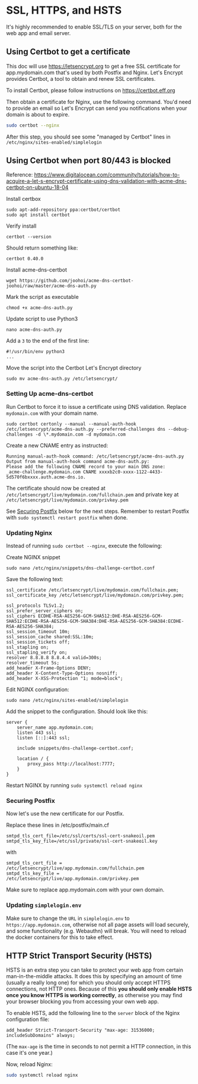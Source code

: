 # SSL, HTTPS, and HSTS

It's highly recommended to enable SSL/TLS on your server, both for the web app and email server.

## Using Certbot to get a certificate

This doc will use https://letsencrypt.org to get a free SSL certificate for app.mydomain.com that's used by both Postfix and Nginx. Let's Encrypt provides Certbot, a tool to obtain and renew SSL certificates.

To install Certbot, please follow instructions on https://certbot.eff.org

Then obtain a certificate for Nginx, use the following command. You'd need to provide an email so Let's Encrypt can send you notifications when your domain is about to expire.

```bash
sudo certbot --nginx
```

After this step, you should see some "managed by Certbot" lines in `/etc/nginx/sites-enabled/simplelogin`

## Using Certbot when port 80/443 is blocked

Reference: https://www.digitalocean.com/community/tutorials/how-to-acquire-a-let-s-encrypt-certificate-using-dns-validation-with-acme-dns-certbot-on-ubuntu-18-04

Install certbox

```
sudo apt-add-repository ppa:certbot/certbot
sudo apt install certbot
```

Verify install

```
certbot --version
```

Should return something like:

```
certbot 0.40.0
```

Install acme-dns-certbot

```
wget https://github.com/joohoi/acme-dns-certbot-joohoi/raw/master/acme-dns-auth.py
```

Mark the script as executable

```
chmod +x acme-dns-auth.py
```

Update script to use Python3

```
nano acme-dns-auth.py
```

Add a `3` to the end of the first line:

```
#!/usr/bin/env python3
...
```

Move the script into the Certbot Let's Encrypt directory

```
sudo mv acme-dns-auth.py /etc/letsencrypt/
```

### Setting Up acme-dns-certbot

Run Certbot to force it to issue a certificate using DNS validation. Replace `mydomain.com` with your domain name.

```
sudo certbot certonly --manual --manual-auth-hook /etc/letsencrypt/acme-dns-auth.py --preferred-challenges dns --debug-challenges -d \*.mydomain.com -d mydomain.com
```

Create a new CNAME entry as instructed:

```
Running manual-auth-hook command: /etc/letsencrypt/acme-dns-auth.py
Output from manual-auth-hook command acme-dns-auth.py:
Please add the following CNAME record to your main DNS zone:
_acme-challenge.mydomain.com CNAME xxxxb2c0-xxxx-1122-4433-5d570f6bxxxx.auth.acme-dns.io.
```

The certificate should now be created at `/etc/letsencrypt/live/mydomain.com/fullchain.pem` and private key at `/etc/letsencrypt/live/mydomain.com/privkey.pem`

See [Securing Postfix](#securing_postfix) below for the next steps. Remember to restart Postfix with `sudo systemctl restart postfix` when done.

### Updating Nginx

Instead of running `sudo certbot --nginx`, execute the following:

Create NGINX snippet

```
sudo nano /etc/nginx/snippets/dns-challenge-certbot.conf
```

Save the following text:
```
ssl_certificate /etc/letsencrypt/live/mydomain.com/fullchain.pem;
ssl_certificate_key /etc/letsencrypt/live/mydomain.com/privkey.pem;

ssl_protocols TLSv1.2;
ssl_prefer_server_ciphers on;
ssl_ciphers ECDHE-RSA-AES256-GCM-SHA512:DHE-RSA-AES256-GCM-SHA512:ECDHE-RSA-AES256-GCM-SHA384:DHE-RSA-AES256-GCM-SHA384:ECDHE-RSA-AES256-SHA384;
ssl_session_timeout 10m;
ssl_session_cache shared:SSL:10m;
ssl_session_tickets off;
ssl_stapling on;
ssl_stapling_verify on;
resolver 8.8.8.8 8.8.4.4 valid=300s;
resolver_timeout 5s;
add_header X-Frame-Options DENY;
add_header X-Content-Type-Options nosniff;
add_header X-XSS-Protection "1; mode=block";
```

Edit NGINX configuration:

```
sudo nano /etc/nginx/sites-enabled/simplelogin
```

Add the snippet to the configuration. Should look like this:

```
server {
    server_name app.mydomain.com;
    listen 443 ssl;
    listen [::]:443 ssl;

    include snippets/dns-challenge-certbot.conf;

    location / {
        proxy_pass http://localhost:7777;
    }
}
```

Restart NGINX by running `sudo systemctl reload nginx`

### <a name="securing_postfix"></a> Securing Postfix

Now let's use the new certificate for our Postfix.

Replace these lines in /etc/postfix/main.cf

```
smtpd_tls_cert_file=/etc/ssl/certs/ssl-cert-snakeoil.pem
smtpd_tls_key_file=/etc/ssl/private/ssl-cert-snakeoil.key
```

with

```
smtpd_tls_cert_file = /etc/letsencrypt/live/app.mydomain.com/fullchain.pem
smtpd_tls_key_file = /etc/letsencrypt/live/app.mydomain.com/privkey.pem
```

Make sure to replace app.mydomain.com with your own domain.

### Updating `simplelogin.env`

Make sure to change the `URL` in `simplelogin.env` to `https://app.mydomain.com`, otherwise not all page assets will load securely, and some functionality (e.g. Webauthn) will break.
You will need to reload the docker containers for this to take effect.

## HTTP Strict Transport Security (HSTS)

HSTS is an extra step you can take to protect your web app from certain man-in-the-middle attacks. It does this by specifying an amount of time (usually a really long one) for which you should only accept HTTPS connections, not HTTP ones. Because of this **you should only enable HSTS once you know HTTPS is working correctly**, as otherwise you may find your browser blocking you from accessing your own web app.

To enable HSTS, add the following line to the `server` block of the Nginx configuration file:

```
add_header Strict-Transport-Security "max-age: 31536000; includeSubDomains" always;
```

(The `max-age` is the time in seconds to not permit a HTTP connection, in this case it's one year.)

Now, reload Nginx:

```bash
sudo systemctl reload nginx
```
